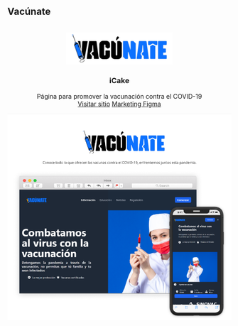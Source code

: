 ## Vacúnate
<!-- LOGO -->
<br />
<div align="center">
  <a href="https://github.com/Josue9405/iCake-HTML">
    <img src="static/img/vacunate_bicolor_logo.png" alt="Logo" width="240">
  </a>

  <h3 align="center">iCake</h3>

  <p align="center">
    Página para promover la vacunación contra el COVID-19
    <br />
    <a href="https://josue9405.github.io/vacunate/">Visitar sitio</a>
    <a href="https://www.figma.com/file/YbMxR80xFeMxqdzzoWAIfT/Vac%C3%BAnate?node-id=0%3A1">Marketing Figma</a>
  </p>
</div>
<img src="figma.png" alt="Vacúnatw">
